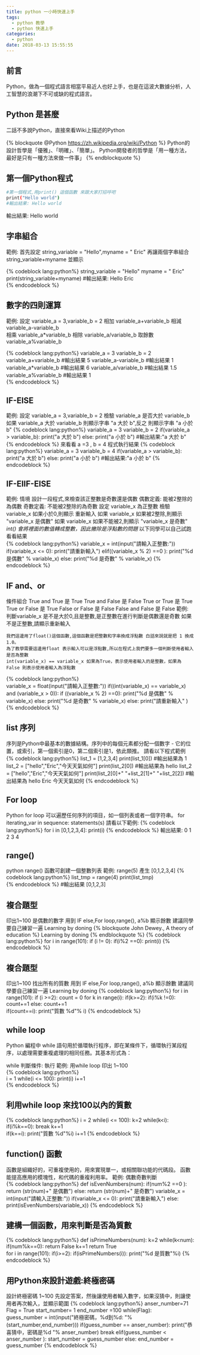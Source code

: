 ```yaml
---
title: python 一小時快速上手
tags:
  - python 教學
  - python 快速上手
categories:
  - python
date: 2018-03-13 15:55:55
---
```



## 前言

Python，做為一個程式語言相當平易近人也好上手，也是在這波大數據分析，人工智慧的浪潮下不可或缺的程式語言。

## Python 是甚麼
二話不多說Python，直接來看Wiki上描述的Python

{% blockquote @Python https://zh.wikipedia.org/wiki/Python %}
Python的設計哲學是「優雅」、「明確」、「簡單」。
Python開發者的哲學是「用一種方法，最好是只有一種方法來做一件事」
{% endblockquote %}



## 第一個Python程式

``` bash
#第一個程式,用print() 這個函數 來跟大家打招呼吧
print("Hello world")
#輸出結果: Hello world
```
輸出結果:
Hello world

## 字串組合
範例: 
    首先設定 string_variable = "Hello",myname = " Eric"
    再讓兩個字串組合  string_variable+myname 並顯示

{% codeblock lang:python%}
string_variable = "Hello"
myname = " Eric"
print(string_variable+myname)
#輸出結果: Hello Eric	
{% endcodeblock %}

## 數字的四則運算
範例:
   設定 variable_a = 3,variable_b = 2
   相加 variable_a+variable_b
   相減 variable_a-variable_b     
   相乘 variable_a*variable_b
   相除 variable_a/variable_b
   取餘數 variable_a%variable_b
   
{% codeblock lang:python%}
variable_a = 3
variable_b = 2
variable_a+variable_b 
#輸出結果 5
variable_a-variable_b 
#輸出結果 1
variable_a*variable_b 
#輸出結果 6
variable_a/variable_b 
#輸出結果 1.5
variable_a%variable_b
#輸出結果 1  
{% endcodeblock %}

## IF-ElSE 
範例:
   設定  variable_a = 3,variable_b = 2
   檢驗  variable_a 是否大於 variable_b 
   如果  variable_a 大於 variable_b 則顯示字串 "a 大於 b",反之 則顯示字串 "a 小於 b"
{% codeblock lang:python%}
variable_a = 3
variable_b = 2
if(variable_a > variable_b):
    print("a 大於 b")
else:
    print("a 小於 b")
#輸出結果:"a 大於 b" 
{% endcodeblock %}
來看看 a =3 , b = 4  程式執行結果 
{% codeblock lang:python%}
variable_a = 3
variable_b = 4
if(variable_a > variable_b):
    print("a 大於 b")
else:
    print("a 小於 b")
#輸出結果:"a 小於 b"
{% endcodeblock %}

## IF-ElIF-ElSE
範例:
   情境 設計一段程式,來檢查該正整數是奇數還是偶數
   偶數定義: 能被2整除的為偶數
   奇數定義: 不能被2整除的為奇數
   設定  variable_x 為正整數 
   檢驗  variable_x 如果小於0,則顯示 重新輸入
   如果  variable_x 如果被2整除,則顯示 "variable_x 是偶數"
   如果  variable_x 如果不能被2,則顯示 "variable_x 是奇數"
   *int() 會將裡面的數值轉成整數，因此撇除是浮點數的問題*
以下同學可以自己試跑看看結果   
{% codeblock lang:python%}
variable_x = int(input("請輸入正整數:"))
if(variable_x <= 0):
    print("請重新輸入")
elif((variable_x % 2) ==0 ):
    print("%d 是偶數" % variable_x)
else:
    print("%d 是奇數" % variable_x)
{% endcodeblock %}

## IF and、or

條件組合
 True and True   是 True
 True and False  是 False
 True or  True   是 True
 True or False   是 True
 False or False  是 False
 False and False 是 False
範例:
    判斷variable_x 是不是大於0,且是整數,是正整數在進行判斷是偶數還是奇數
    如果不是正整數,請顯示重新輸入
	
	我們這邊用了float()這個函數,這個函數是把整數和字串換成浮點數 白話來說就是把 1 換成1.0。
	為了教學需要這邊用float 表示輸入可以是浮點數,所以在程式上我們要多一個判斷使用者輸入是否為整數
	int(variable_x) == variable_x 如果為True，表示使用者輸入的是整數，如果為False 則表示使用者輸入為浮點數
{% codeblock lang:python%}	
variable_x = float(input("請輸入正整數:"))
if((int(variable_x) == variable_x) and (variable_x > 0)):
    if ((variable_x % 2) ==0):
        print("%d 是偶數" % variable_x)
    else:
        print("%d 是奇數" % variable_x)
else:
    print("請重新輸入" )
{% endcodeblock %} 

## list 序列
序列是Python中最基本的數據結構。序列中的每個元素都分配一個數字 - 它的位置，或索引，第一個索引是0，第二個索引是1，依此類推。
請看以下程式範例
{% codeblock lang:python%}
list_1 = [1,2,3,4]
print(list_1[0])
#輸出結果為 1
list_2 = ["hello","Eric","今天天氣如何"]
print(list_2[0])
#輸出結果為 hello
list_2 = ["hello","Eric","今天天氣如何"]
print(list_2[0]+" "+list_2[1]+" "+list_2[2])
#輸出結果為 hello Eric 今天天氣如何
{% endcodeblock %}

## For loop 
Python for loop 可以遍歷任何序列的項目，如一個列表或者一個字符串。
for iterating_var in sequence:
   statements(s)
請看以下範例:
{% codeblock lang:python%}
for i in [0,1,2,3,4]:
    print(i)
{% endcodeblock %}
輸出結果:
0
1
2
3
4 

## range()
python range() 函數可創建一個整數列表
範例:
    range(5) 產生 [0,1,2,3,4] 
{% codeblock lang:python%}
list_tmp = range(4)
print(list_tmp) 	
{% endcodeblock %}
#輸出結果 [0,1,2,3]

## 複合題型
印出1~100 是偶數的數字
用到 IF else,For loop,range(),  a%b 顯示餘數
建議同學要自己練習一遍 Learning by doning
{% blockquote John Dewey., A theory of education %}
Learning by doning
{% endblockquote %}
{% codeblock lang:python%}
for i in range(101):
    if (i != 0):
        if(i%2 ==0):
            print(i)
{% endcodeblock %}

## 複合題型
印出1~100 找出所有的質數
用到 IF else,For loop,range(),  a%b 顯示餘數
建議同學要自己練習一遍 Learning by doning
{% codeblock lang:python%}
for i in range(101):
    if (i >=2):
        count = 0
        for k in range(i):
            if(k>=2):
                if(i%k !=0):
                    count+=1
            else:
                count+=1       
        if(count==i):
            print("質數 %d"% i)
{% endcodeblock %}

## while loop 
Python 編程中 while 語句用於循環執行程序，即在某條件下，循環執行某段程序，以處理需要重複處理的相同任務。其基本形式為：

while 判斷條件:
    執行
範例:
    用while loop 印出 1~100	
{% codeblock lang:python%}	
i = 1
while(i <= 100):
    print(i)
    i+=1	
{% endcodeblock %}

## 利用while loop 來找100以內的質數
{% codeblock lang:python%}
i = 2
while(i <= 100):
    k=2
    while(k<i):
        if(i%k==0):
            break
        k+=1    
    if(k==i):
        print("質數 %d"%i) 
    i+=1
{% endcodeblock %}

## function() 函數
函數是組織好的，可重複使用的，用來實現單一，或相關聯功能的代碼段。
函數能提高應用的模塊性，和代碼的重複利用率。
範例:
    偶數奇數判斷  
{% codeblock lang:python%}
def isEvenNumbers(num):
    if(num%2 ==0 ):
        return (str(num)+" 是偶數")
    else:
        return (str(num)+" 是奇數")
variable_x = int(input("請輸入正整數:"))
if(variable_x <= 0):
    print("請重新輸入") 
else:
    print(isEvenNumbers(variable_x))
{% endcodeblock %}

## 建構一個函數，用來判斷是否為質數	
{% codeblock lang:python%}
def isPrimeNumbers(num):
    k=2
    while(k<num):
        if(num%k==0):
            return False
        k+=1
    return True        
for i in range(101):
    if(i>=2):
        if(isPrimeNumbers(i)):
            print("%d 是質數"%i)
{% endcodeblock %}

## 用Python來設計遊戲:終極密碼
設計終極密碼 1~100
先設定答案，然後讓使用者輸入數字，如果沒猜中，則讓使用者再次輸入，並顯示範圍
{% codeblock lang:python%}
anser_number=71
Flag = True
start_number= 1
end_number =100
while(Flag):    
    guess_number = int(input("終極密碼，%d到%d: "%(start_number,end_number)))
    if(guess_number == anser_number):
        print("恭喜猜中，密碼是%d "% anser_number)
        break
    elif(guess_number < anser_number ):
        start_number = guess_number
    else:
        end_number = guess_number
{% endcodeblock %}

		